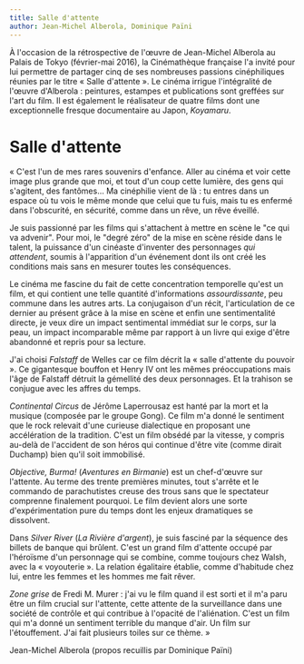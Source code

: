 ```yaml
---
title: Salle d'attente
author: Jean-Michel Alberola, Dominique Païni
---
```


À l'occasion de la rétrospective de l'œuvre de Jean-Michel Alberola au Palais de Tokyo (février-mai 2016), la Cinémathèque française l'a invité pour lui permettre de partager cinq de ses nombreuses passions cinéphiliques réunies par le titre « Salle d'attente ». Le cinéma irrigue l'intégralité de l'œuvre d'Alberola : peintures, estampes et publications sont greffées sur l'art du film. Il est également le réalisateur de quatre films dont une exceptionnelle fresque documentaire au Japon, _Koyamaru_.

# Salle d'attente

« C'est l'un de mes rares souvenirs d'enfance. Aller au cinéma et voir cette image plus grande que moi, et tout d'un coup cette lumière, des gens qui s'agitent, des fantômes... Ma cinéphilie vient de là : tu entres dans un espace où tu vois le même monde que celui que tu fuis, mais tu es enfermé dans l'obscurité, en sécurité, comme dans un rêve, un rêve éveillé.

Je suis passionné par les films qui s'attachent à mettre en scène le "ce qui va advenir". Pour moi, le "degré zéro" de la mise en scène réside dans le talent, la puissance d'un cinéaste d'inventer des personnages _qui attendent_, soumis à l'apparition d'un événement dont ils ont créé les conditions mais sans en mesurer toutes les conséquences.

Le cinéma me fascine du fait de cette concentration temporelle qu'est un film, et qui contient une telle quantité d'informations _assourdissante_, peu commune dans les autres arts. La conjugaison d'un récit, l'articulation de ce dernier au présent grâce à la mise en scène et enfin une sentimentalité directe, je veux dire un impact sentimental immédiat sur le corps, sur la peau, un impact incomparable même par rapport à un livre qui exige d'être abandonné et repris pour sa lecture.

J'ai choisi _Falstaff_ de Welles car ce film décrit la « salle d'attente du pouvoir ». Ce gigantesque bouffon et Henry IV ont les mêmes préoccupations mais l'âge de Falstaff détruit la gémellité des deux personnages. Et la trahison se conjugue avec les affres du temps.

_Continental Circus_ de Jérôme Laperrousaz est hanté par la mort et la musique (composée par le groupe Gong). Ce film m'a donné le sentiment que le rock relevait d'une curieuse dialectique en proposant une accélération de la tradition. C'est un film obsédé par la vitesse, y compris au-delà de l'accident de son héros qui continue d'être vite (comme dirait Duchamp) bien qu'il soit immobilisé.

_Objective, Burma!_ (_Aventures en Birmanie_) est un chef-d'œuvre sur l'attente. Au terme des trente premières minutes, tout s'arrête et le commando de parachutistes creuse des trous sans que le spectateur comprenne finalement pourquoi. Le film devient alors une sorte d'expérimentation pure du temps dont les enjeux dramatiques se dissolvent.

Dans _Silver River_ (_La Rivière d'argent_), je suis fasciné par la séquence des billets de banque qui brûlent. C'est un grand film d'attente occupé par l'héroïsme d'un personnage qui se combine, comme toujours chez Walsh, avec la « voyouterie ». La relation égalitaire établie, comme d'habitude chez lui, entre les femmes et les hommes me fait rêver.

_Zone grise_ de Fredi M. Murer : j'ai vu le film quand il est sorti et il m'a paru être un film crucial sur l'attente, cette attente de la surveillance dans une société de contrôle et qui contribue à l'opacité de l'aliénation. C'est un film qui m'a donné un sentiment terrible du manque d'air. Un film sur l'étouffement. J'ai fait plusieurs toiles sur ce thème. »

Jean-Michel Alberola (propos recuillis par Dominique Païni)
